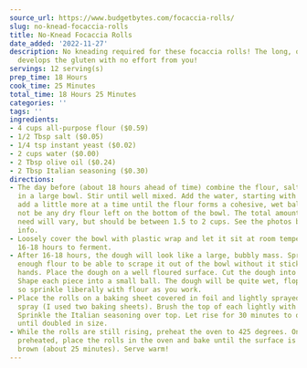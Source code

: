 ```yaml
---
source_url: https://www.budgetbytes.com/focaccia-rolls/
slug: no-knead-focaccia-rolls
title: No-Knead Focaccia Rolls
date_added: '2022-11-27'
description: No kneading required for these focaccia rolls! The long, overnight fermentation
  develops the gluten with no effort from you!
servings: 12 serving(s)
prep_time: 18 Hours
cook_time: 25 Minutes
total_time: 18 Hours 25 Minutes
categories: ''
tags: ''
ingredients:
- 4 cups all-purpose flour ($0.59)
- 1/2 Tbsp salt ($0.05)
- 1/4 tsp instant yeast ($0.02)
- 2 cups water ($0.00)
- 2 Tbsp olive oil ($0.24)
- 2 Tbsp Italian seasoning ($0.30)
directions:
- The day before (about 18 hours ahead of time) combine the flour, salt, and yeast
  in a large bowl. Stir until well mixed. Add the water, starting with 1.5 cups, and
  add a little more at a time until the flour forms a cohesive, wet ball. There should
  not be any dry flour left on the bottom of the bowl. The total amount of water you’ll
  need will vary, but should be between 1.5 to 2 cups. See the photos below for more
  info.
- Loosely cover the bowl with plastic wrap and let it sit at room temperature for
  16-18 hours to ferment.
- After 16-18 hours, the dough will look like a large, bubbly mass. Sprinkle with
  enough flour to be able to scrape it out of the bowl without it sticking to your
  hands. Place the dough on a well floured surface. Cut the dough into 12 pieces.
  Shape each piece into a small ball. The dough will be quite wet, floppy, and sticky,
  so sprinkle liberally with flour as you work.
- Place the rolls on a baking sheet covered in foil and lightly sprayed with non-stick
  spray (I used two baking sheets). Brush the top of each lightly with olive oil.
  Sprinkle the Italian seasoning over top. Let rise for 30 minutes to one hour or
  until doubled in size.
- While the rolls are still rising, preheat the oven to 425 degrees. Once it is fully
  preheated, place the rolls in the oven and bake until the surface is a light golden
  brown (about 25 minutes). Serve warm!
---
```

